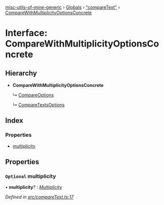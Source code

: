[misc-utils-of-mine-generic](../README.md) › [Globals](../globals.md) › ["compareText"](../modules/_comparetext_.md) › [CompareWithMultiplicityOptionsConcrete](_comparetext_.comparewithmultiplicityoptionsconcrete.md)

# Interface: CompareWithMultiplicityOptionsConcrete

## Hierarchy

* **CompareWithMultiplicityOptionsConcrete**

  ↳ [CompareOptions](_comparetext_.compareoptions.md)

  ↳ [CompareTextsOptions](_comparetext_.comparetextsoptions.md)

## Index

### Properties

* [multiplicity](_comparetext_.comparewithmultiplicityoptionsconcrete.md#optional-multiplicity)

## Properties

### `Optional` multiplicity

• **multiplicity**? : *[Multiplicity](../modules/_comparetext_.md#multiplicity)*

*Defined in [src/compareText.ts:17](https://github.com/cancerberoSgx/misc-utils-of-mine/blob/cb3d17a/misc-utils-of-mine-generic/src/compareText.ts#L17)*
